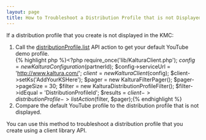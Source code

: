 ```yaml
---
layout: page
title: How to Troubleshoot a Distribution Profile that is not Displayed in the KMC
---
```


If a distribution profile that you create is not displayed in the KMC:

1.  Call the [distributionProfile.list][1] API action to get your default YouTube demo profile.  
    {% highlight php %}<?php require_once('lib/KalturaClient.php'); $config = new KalturaConfiguration($partnerId); $config->serviceUrl = 'http://www.kaltura.com/'; $client = new KalturaClient($config); $client->setKs('AddYourKSHere'); $pager = new KalturaFilterPager(); $pager->pageSize = 30; $filter = new KalturaDistributionProfileFilter(); $filter->idEqual = 'DistributionProfileId'; $results = $client-> distributionProfile ->listAction($filter, $pager);{% endhighlight %}
2.  Compare the default YouTube profile to the distribution profile that is not displayed.

 [1]: http://www.kaltura.com/api_v3/testmeDoc/index.php?service=contentdistribution_distributionprofile&action=list

<span class="mce-note-graphic">You can use this method to troubleshoot a distribution profile that you create using a client library API.</span>
